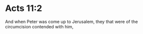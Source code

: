 # Acts 11:2

And when Peter was come up to Jerusalem, they that were of the circumcision contended with him,